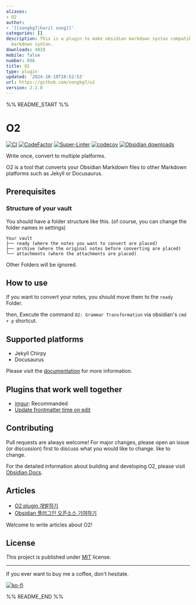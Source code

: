 ```yaml
---
aliases:
- O2
author:
- '[[songkg7|haril song]]'
categories: []
description: This is a plugin to make obsidian markdown syntax compatible with other
  markdown syntax.
downloads: 4028
mobile: false
number: 808
title: O2
type: plugin
updated: '2024-10-19T18:52:53'
url: https://github.com/songkg7/o2
version: 2.1.0
---
```


%% README_START %%

# O2

[![CI](https://github.com/songkg7/o2/actions/workflows/ci.yml/badge.svg)](https://github.com/songkg7/o2/actions/workflows/node.js.yml)
[![CodeFactor](https://www.codefactor.io/repository/github/songkg7/o2/badge)](https://www.codefactor.io/repository/github/songkg7/o2)
[![Super-Linter](https://github.com/songkg7/o2/actions/workflows/linter.yml/badge.svg)](https://github.com/marketplace/actions/super-linter)
[![codecov](https://codecov.io/gh/songkg7/o2/branch/main/graph/badge.svg?token=AYQGNW0SWR)](https://codecov.io/gh/songkg7/o2)
[![Obsidian downloads](https://img.shields.io/badge/dynamic/json?logo=Obsidian&color=%238b6cef&label=downloads&query=o2.downloads&url=https://raw.githubusercontent.com/obsidianmd/obsidian-releases/master/community-plugin-stats.json)][community-plugin]

[community-plugin]: https://obsidian.md/plugins?id=o2

Write once, convert to multiple platforms.

O2 is a tool that converts your Obsidian Markdown files to other Markdown platforms such as Jekyll or Docusaurus.

## Prerequisites

### Structure of your vault

You should have a folder structure like this. (of course, you can change the folder names in settings)

```text
Your vault
├── ready (where the notes you want to convert are placed)
├── archive (where the original notes before converting are placed)
└── attachments (where the attachments are placed)
```

Other Folders will be ignored.

## How to use

If you want to convert your notes, you should move them to the `ready` Folder.

then, Execute the command `O2: Grammar Transformation` via obsidian's `cmd + p` shortcut.

## Supported platforms

- Jekyll Chirpy
- Docusaurus

Please visit the [documentation](https://haril.dev/en/docs/category/o2) for more information.

## Plugins that work well together

- [imgur](https://github.com/gavvvr/obsidian-imgur-plugin): Recommanded
- [Update frontmatter time on edit](https://github.com/beaussan/update-time-on-edit-obsidian)

## Contributing

Pull requests are always welcome! For major changes, please open an issue (or discussion) first to discuss what you would like to change.
like to
change.

For the detailed information about building and developing O2,
please visit [Obsidian Docs](https://docs.obsidian.md/Plugins/Getting+started/Build+a+plugin).

## Articles

- [O2 plugin 개발하기](https://haril.dev/blog/2023/02/22/develop-obsidian-plugin)
- [Obsidian 플러그인 오픈소스 기여하기](https://l2hyunn.github.io/posts/Obsidian-%ED%94%8C%EB%9F%AC%EA%B7%B8%EC%9D%B8-%EC%98%A4%ED%94%88%EC%86%8C%EC%8A%A4-%EA%B8%B0%EC%97%AC%ED%95%98%EA%B8%B0/)

Welcome to write articles about O2!

## License

This project is published under [MIT](https://choosealicense.com/licenses/mit/) license.

---

If you ever want to buy me a coffee, don't hesitate.

[![ko-fi](https://ko-fi.com/img/githubbutton_sm.svg)](https://ko-fi.com/V7V8KX38Q)



%% README_END %%